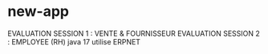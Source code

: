 # new-app

EVALUATION SESSION 1 : VENTE & FOURNISSEUR
EVALUATION SESSION 2 : EMPLOYEE (RH)
java 17
utilise ERPNET 